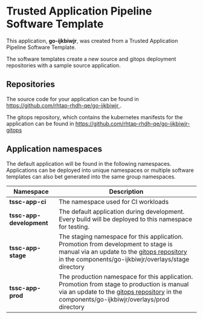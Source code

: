 # Trusted Application Pipeline Software Template

This application, **go-ijkbiwjr**, was created from a Trusted Application Pipeline Software Template.

The software templates create a new source and gitops deployment repositories with a sample source application. 

## Repositories

The source code for your application can be found in [https://github.com/rhtap-rhdh-qe/go-ijkbiwjr ](https://github.com/rhtap-rhdh-qe/go-ijkbiwjr ).
 
The gitops repository, which contains the kubernetes manifests for the application can be found in 
[https://github.com/rhtap-rhdh-qe/go-ijkbiwjr-gitops ](https://github.com/rhtap-rhdh-qe/go-ijkbiwjr-gitops ) 

## Application namespaces 

The default application will be found in the following namespaces. Applications can be deployed into unique namespaces or multiple software templates can also bet generated into the same group namespaces.  

|  Namespace   |  Description   |  
| -------- | -------- |
| **tssc-app-ci** | The namespace used for CI workloads |
| **tssc-app-development** | The default application during development. Every build will be deployed to this namespace for testing. |
| **tssc-app-stage** | The staging namespace for this application. Promotion from development to stage is manual via an update to the [gitops repository](https://github.com/rhtap-rhdh-qe/go-ijkbiwjr-gitops ) in the components/go-ijkbiwjr/overlays/stage directory |
| **tssc-app-prod** | The production namespace for this application. Promotion from stage to production is manual via an update to the [gitops repository](https://github.com/rhtap-rhdh-qe/go-ijkbiwjr-gitops ) in the components/go-ijkbiwjr/overlays/prod directory |